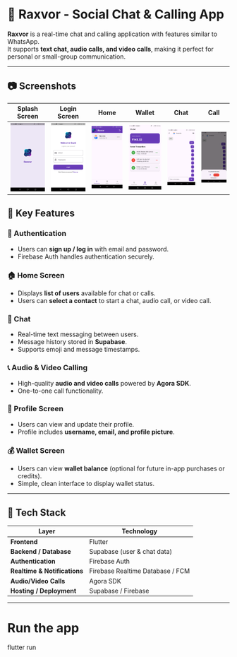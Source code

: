 # 📱 Raxvor - Social Chat & Calling App

**Raxvor** is a real-time chat and calling application with features similar to WhatsApp.  
It supports **text chat, audio calls, and video calls**, making it perfect for personal or small-group communication.

---

## 📷 Screenshots

| Splash Screen | Login Screen | Home | Wallet | Chat | Call |
|------------|------------|------------|------------|---------------|----------------|
| ![](assets/screenshots/ss0.png) | ![](assets/screenshots/ss1.png) | ![](assets/screenshots/ss2.png) | ![](assets/screenshots/ss3.png) | ![](assets/screenshots/ss5.png) | ![](assets/screenshots/ss6.png) |


## 🚀 Key Features

### 🔑 Authentication
- Users can **sign up / log in** with email and password.  
- Firebase Auth handles authentication securely.  

### 🏠 Home Screen
- Displays **list of users** available for chat or calls.  
- Users can **select a contact** to start a chat, audio call, or video call.  

### 💬 Chat
- Real-time text messaging between users.  
- Message history stored in **Supabase**.  
- Supports emoji and message timestamps.  

### 📞 Audio & Video Calling
- High-quality **audio and video calls** powered by **Agora SDK**.  
- One-to-one call functionality.  

### 👤 Profile Screen
- Users can view and update their profile.  
- Profile includes **username, email, and profile picture**.  

### 💰 Wallet Screen
- Users can view **wallet balance** (optional for future in-app purchases or credits).  
- Simple, clean interface to display wallet status.  

---

## 🧰 Tech Stack

| Layer | Technology |
|-------|------------|
| **Frontend** | Flutter |
| **Backend / Database** | Supabase (user & chat data) |
| **Authentication** | Firebase Auth |
| **Realtime & Notifications** | Firebase Realtime Database / FCM |
| **Audio/Video Calls** | Agora SDK |
| **Hosting / Deployment** | Supabase / Firebase |

---

# Run the app
flutter run
